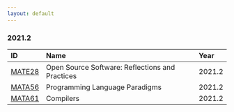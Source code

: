 ```yaml
---
layout: default
---
```


### 2021.2 

| ID     | Name                                            | Year   |
|:-------|:------------------------------------------------|:-------|
|[MATE28](https://github.com/mate28-ic-ufba/turma-20212)|Open Source Software: Reflections and Practices|2021.2|
|[MATA56](https://github.com/mata56-ic-ufba/)|Programming Language Paradigms|2021.2|
|[MATA61](https://github.com/mata61-ic-ufba/)|Compilers|2021.2|
